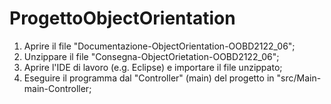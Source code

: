 # ProgettoObjectOrientation

1.    Aprire il file "Documentazione-ObjectOrientation-OOBD2122_06";
2.    Unzippare il file "Consegna-ObjectOrietation-OOBD2122_06";
3.    Aprire l'IDE di lavoro (e.g. Eclipse) e importare il file unzippato;
4.    Eseguire il programma dal "Controller" (main) del progetto in "src/Main-main-Controller;
